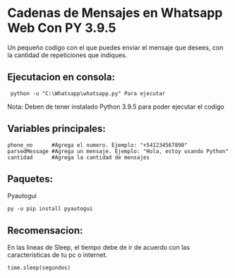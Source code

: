 <h1> Cadenas de Mensajes en Whatsapp Web Con PY 3.9.5 </h1>

Un pequeño codigo con el que puedes enviar el mensaje que desees, con la cantidad de repeticiones que indiques.

## Ejecutacion en consola:
 ```
  python -u "C:\Whatsapp\whatsapp.py" Para ejecutar 
 ```  
Nota: Deben de tener instalado Python 3.9.5 para poder ejecutar el codigo


## Variables principales: 

```
phone_no      #Agrega el numero. Ejemplo: "+541234567890"
parsedMessage #Agrega un mensaje. Ejemplo: "Hola, estoy usando Python"
cantidad      #Agrega la cantidad de mensajes
```

## Paquetes: 
  Pyautogui
  ```
  py -u pip install pyautogui
  ```

## Recomensacion:
  En las lineas de Sleep, el tiempo debe de ir de acuerdo con las caracteristicas de tu pc o internet.
  ```
  time.sleep(segundos)
  ```

  
  

